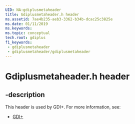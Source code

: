 ```yaml
---
UID: NA:gdiplusmetaheader
title: Gdiplusmetaheader.h header
ms.assetid: 7ae4b235-aeb3-3362-b34b-dcac25c3825e
ms.date: 01/11/2019
ms.keywords: 
ms.topic: conceptual
tech.root: gdiplus
f1_keywords:
 - gdiplusmetaheader
 - gdiplusmetaheader/gdiplusmetaheader
---
```


# Gdiplusmetaheader.h header


## -description

This header is used by GDI+. For more information, see:

- [GDI+](../_gdiplus/index.md)

